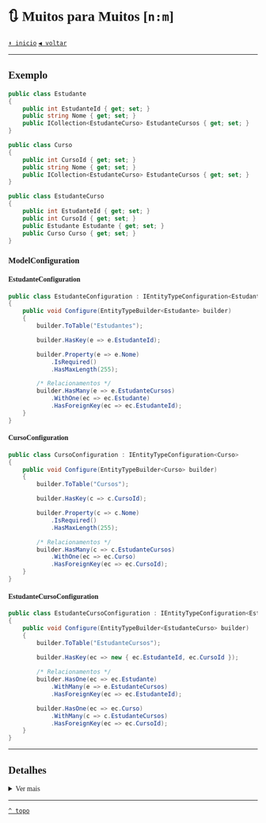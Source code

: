 <font face="Calibri">

# 🔃 Muitos para Muitos [`n:m`]

[`⬆️ inicio`](../../Readme.md)
[`◀️ voltar`](../Readme.md)

---

## Exemplo

```csharp
public class Estudante
{
    public int EstudanteId { get; set; }
    public string Nome { get; set; }
    public ICollection<EstudanteCurso> EstudanteCursos { get; set; }
}

public class Curso
{
    public int CursoId { get; set; }
    public string Nome { get; set; }
    public ICollection<EstudanteCurso> EstudanteCursos { get; set; }
}

public class EstudanteCurso
{
    public int EstudanteId { get; set; }
    public int CursoId { get; set; }
    public Estudante Estudante { get; set; }
    public Curso Curso { get; set; }
}
```

### ModelConfiguration

#### EstudanteConfiguration

```csharp
public class EstudanteConfiguration : IEntityTypeConfiguration<Estudante>
{
    public void Configure(EntityTypeBuilder<Estudante> builder)
    {
        builder.ToTable("Estudantes");

        builder.HasKey(e => e.EstudanteId);

        builder.Property(e => e.Nome)
            .IsRequired()
            .HasMaxLength(255);

        /* Relacionamentos */
        builder.HasMany(e => e.EstudanteCursos)
            .WithOne(ec => ec.Estudante)
            .HasForeignKey(ec => ec.EstudanteId);
    }
}
```

#### CursoConfiguration

```csharp
public class CursoConfiguration : IEntityTypeConfiguration<Curso>
{
    public void Configure(EntityTypeBuilder<Curso> builder)
    {
        builder.ToTable("Cursos");

        builder.HasKey(c => c.CursoId);

        builder.Property(c => c.Nome)
            .IsRequired()
            .HasMaxLength(255);

        /* Relacionamentos */
        builder.HasMany(c => c.EstudanteCursos)
            .WithOne(ec => ec.Curso)
            .HasForeignKey(ec => ec.CursoId);
    }
}
```

#### EstudanteCursoConfiguration

```csharp
public class EstudanteCursoConfiguration : IEntityTypeConfiguration<EstudanteCurso>
{
    public void Configure(EntityTypeBuilder<EstudanteCurso> builder)
    {
        builder.ToTable("EstudanteCursos");

        builder.HasKey(ec => new { ec.EstudanteId, ec.CursoId });
        
        /* Relacionamentos */
        builder.HasOne(ec => ec.Estudante)
            .WithMany(e => e.EstudanteCursos)
            .HasForeignKey(ec => ec.EstudanteId);

        builder.HasOne(ec => ec.Curso)
            .WithMany(c => c.EstudanteCursos)
            .HasForeignKey(ec => ec.CursoId);
    }
}
```

---

## Detalhes

<details><summary>Ver mais</summary>


```csharp
public class Produto
{
    public int Id { get; internal set; }
    // ...
    public IList<PromocaoProduto> Promocoes { get; set; } // <-- n
}

public class Promocao
{
    public int Id { get; set; }
    // ...
    public IList<PromocaoProduto> Produtos { get; internal set; } // <-- m
}

// Criar uma classe PromocaoProduto para representar a tabela de join entre Produto e Promocao.
public class PromocaoProduto // <-- Tabela que vai relacionar n:m
{
    public int ProdutoId { get; set; }
    public int PromocaoId { get; set; }
    public Produto Produto { get; set; }
    public Promocao Promocao { get; set; }
}

// No DbContext - no método sobrescrito OnModelCreating é necessário descrever o mapeamento da PK de PromocaoProduto
protected override void OnModelCreating(ModelBuilder modelBuilder)
{
    // A entidade PromocaoProduto tem como chave primária composta PromocaoId e ProdutoId
    modelBuilder // construtor de modelo
        .Entity<PromocaoProduto>()
        .HasKey(pp => new { pp.PromocaoId, pp.ProdutoId }); // <-- 

    base.OnModelCreating(modelBuilder);
}
```

---

### Recuperação de dados (n:m)

Exemplo:
```csharp
var promocao = context2
    .Promocoes
    .Include(p => p.Produtos)      // <--
    .ThenInclude(pp => pp.Produto) // <--
    .FirstOrDefault();

// outra forma de fazer
var lista = contexto.Promocoes.Include("Produtos.Produto");    
```

+ O método `Include` possui uma segunda sobrecarga, que permite informarmos como argumento de entrada uma string com o nome da propriedade de navegação a ser incluída no join. 
+ A vantagem dessa abordagem é que não precisamos usar outros métodos `ThenInclude` para continuar a navegação em outras entidades.
+ A desvantagem é que se o nome da propriedade mudar, teremos que lembrar todos os lugares onde fizemos isso, porque não teremos ajuda do compilador.

### Mapeamento - Usando DB Legado

+ EF Core não suporte esse tipo de cardinalidade (n:m), oque faz ser necessário ter uma classe intermediária para fazer o relacionamento (1:n) dos dois lados, conforme exemplos abaixo:

```csharp
public class Filme // chamada de classe principal
{
    // ...
    public IList<FilmeAtor> Atores { get; set; } // propriedade de navegação (do tipo coleção)

    public Filme() // <-- criar a lista no construtor
    {
        Atores = new List<FilmeAtor>();
    }

    // ...
}

public class Ator // chamada de classe principal
{
    // ...
    public IList<FilmeAtor> Filmografia { get; set; } // propriedade de navegação

    public Ator() // <-- criar a lista no construtor
    {
        Filmografia = new List<FilmeAtor>(); 
    }

    // ...
}

public class FilmeAtor // chamada de classe dependente 
{
    public Filme Filme { get; set; } // propriedade de navegação (do tipo referencia)
    public Ator Ator { get; set; } // propriedade de navegação
}
```

+ Com essa estrutura, só será necessário agora mapear os relacionamentos no `OnModelCreating`(Configuration separado),
  já que nesse caso as tabelas e colunas são diferentes da convensão do EF:

```csharp
public void Configure(EntityTypeBuilder<FilmeAtor> builder)
{
    builder.ToTable("film_actor");

    builder.Property<int>("film_id").IsRequired();
    builder.Property<int>("actor_id").IsRequired();
    builder.Property<DateTime>("last_update")
        .IsRequired()
        .HasColumnType("datetime")
        .HasDefaultValueSql("getdate()");

    builder.HasKey("film_id", "actor_id"); // shadow property

    builder // <--
        .HasOne(fa => fa.Filme)
        .WithMany(f => f.Atores)
        .HasForeignKey("film_id");

    builder // <--
        .HasOne(fa => fa.Ator)
        .WithMany(f => f.Filmografia)
        .HasForeignKey("actor_id");
}
```

</details>

---

[`^ topo`](#⭐-muitos-para-muitos-nm)
</font>
